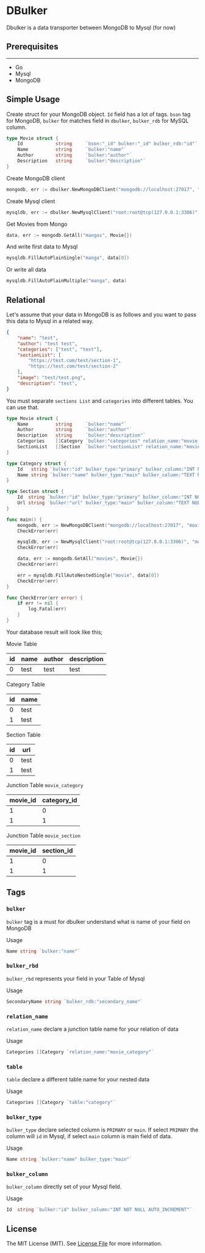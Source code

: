 # DBulker

Dbulker is a data transporter between MongoDB to Mysql (for now)

## Prerequisites
---
- Go
- Mysql
- MongoDB

## Simple Usage
Create struct for your MongoDB object. `Id` field has a lot of tags. `bson` tag for MongoDB, `bulker` for matches field in `dbulker`, `bulker_rdb` for MySQL column.
```go
type Movie struct { 
	Id            string     `bson:"_id" bulker:"_id" bulker_rdb:"id"`
	Name          string     `bulker:"name"`
	Author        string     `bulker:"author"`
	Description   string     `bulker:"description"`
}
```

Create MongoDB client
```go
mongodb, err := dbulker.NewMongoDBClient("mongodb://localhost:27017", "movies")
```

Create Mysql client
```go
mysqldb, err := dbulker.NewMysqlClient("root:root@tcp(127.0.0.1:3306)", "movie")
```

Get Movies from Mongo
```go
data, err := mongodb.GetAll("mangas", Movie{})
```

And write first data to Mysql
```go
mysqldb.FillAutoPlainSingle("manga", data[0])
```

Or write all data
```go
mysqldb.FillAutoPlainMultiple("manga", data)
```

## Relational
Let's assume that your data in MongoDB is as follows and you want to pass this data to Mysql in a related way.

```json
{
    "name": "test",
    "author": "test test",
    "categories": ["test", "test"],
    "sectionList": [
        "https://test.com/test/section-1",
        "https://test.com/test/section-2"
    ],
    "image": "test/test.png",
    "description": "test",
}
```

You must separate `sections List` and `categories` into different tables. You can use that.

```go
type Movie struct {
	Name          string     `bulker:"name"`
	Author        string     `bulker:"author"`
	Description   string     `bulker:"description"`
	Categories    []Category `bulker:"categories" relation_name:"movie_category" table:"category"`
	SectionList   []Section  `bulker:"sectionList" relation_name:"movie_section" table:"section"`
}

type Category struct {
	Id   string `bulker:"id" bulker_type:"primary" bulker_column:"INT NOT NULL AUTO_INCREMENT"`
	Name string `bulker:"name" bulker_type:"main" bulker_column:"TEXT NULL"`
}

type Section struct {
	Id  string `bulker:"id" bulker_type:"primary" bulker_column:"INT NOT NULL AUTO_INCREMENT"`
	Url string `bulker:"url" bulker_type:"main" bulker_column:"TEXT NULL"`
}

func main() {
	mongodb, err := NewMongoDBClient("mongodb://localhost:27017", "movie_db")
	CheckError(err)

	mysqldb, err := NewMysqlClient("root:root@tcp(127.0.0.1:3306)", "movie_db")
	CheckError(err)

	data, err := mongodb.GetAll("movies", Movie{})
	CheckError(err)

	err = mysqldb.FillAutoNestedSingle("movie", data[0])
	CheckError(err)
}

func CheckError(err error) {
	if err != nil {
		log.Fatal(err)
	}
}
```

Your database result will look like this;

Movie Table

| id | name | author | description |
| -- | ---- | ------ | ----------- |
| 0  | test | test   | test        |

Category Table

| id | name |
| -- | ---- |
| 0  | test |
| 1  | test |

Section Table

| id | url |
| -- | ---- |
| 0  | test |
| 1  | test |

Junction Table `movie_category`

| movie_id | category_id |
| -------- | ----------- |
| 1        | 0           |
| 1        | 1           |

Junction Table `movie_section`

| movie_id | section_id |
| -------- | ---------- |
| 1        | 0          |
| 1        | 1          |


## Tags
### `bulker`
`bulker` tag is a must for dbulker understand what is name of your field on MongoDB

Usage

```go
Name string `bulker:"name"`
```

### `bulker_rbd`
`bulker_rbd` represents your field in your Table of Mysql

Usage 
```go
SecondaryName string `bulker_rdb:"secondary_name"`
```

### `relation_name`
`relation_name` declare a junction table name for your relation of data

Usage 
```go
Categories []Category `relation_name:"movie_category"`
```

### `table`
`table` declare a different table name for your nested data

Usage 
```go
Categories []Category `table:"category"`
```

### `bulker_type`
`bulker_type` declare selected column is `PRIMARY` or `main`. If select `PRIMARY` the column will `id` in Mysql, if select `main` column is main field of data.

Usage 
```go
Name string `bulker:"name" bulker_type:"main"`
```

### `bulker_column`
`bulker_column` directly set of your Mysql field.

Usage 
```go
Id  string `bulker:"id" bulker_column:"INT NOT NULL AUTO_INCREMENT"`
```

## License

The MIT License (MIT). See [License File](LICENSE) for more information.